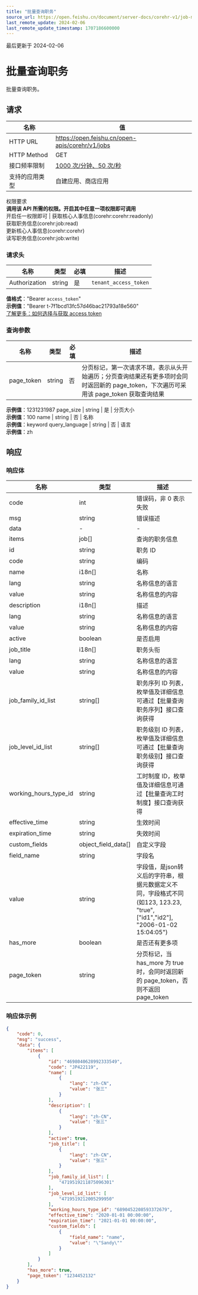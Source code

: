 ```yaml
---
title: "批量查询职务"
source_url: https://open.feishu.cn/document/server-docs/corehr-v1/job-management/job/list
last_remote_update: 2024-02-06
last_remote_update_timestamp: 1707186600000
---
```

最后更新于 2024-02-06

# 批量查询职务

批量查询职务。

## 请求
名称 | 值
---|---
HTTP URL | https://open.feishu.cn/open-apis/corehr/v1/jobs
HTTP Method | GET
接口频率限制 | [1000 次/分钟、50 次/秒](https://open.feishu.cn/document/ukTMukTMukTM/uUzN04SN3QjL1cDN)
支持的应用类型 | 自建应用、商店应用
权限要求  
            **调用该 API 所需的权限。开启其中任意一项权限即可调用**  
            开启任一权限即可 | 获取核心人事信息(corehr:corehr:readonly)  
            获取职务信息(corehr:job:read)  
            更新核心人事信息(corehr:corehr)  
            读写职务信息(corehr:job:write)

### 请求头

名称 | 类型 | 必填 | 描述
--- | --- | --- | ---
Authorization | string | 是 | `tenant_access_token`  
**值格式**："Bearer `access_token`"  
**示例值**："Bearer t-7f1bcd13fc57d46bac21793a18e560"  
[了解更多：如何选择与获取 access token](https://open.feishu.cn/document/uAjLw4CM/ugTN1YjL4UTN24CO1UjN/trouble-shooting/how-to-choose-which-type-of-token-to-use)

### 查询参数

名称 | 类型 | 必填 | 描述
--- | --- | --- | ---
page_token | string | 否 | 分页标记，第一次请求不填，表示从头开始遍历；分页查询结果还有更多项时会同时返回新的 page_token，下次遍历可采用该 page_token 获取查询结果  
**示例值**：1231231987
page_size | string | 是 | 分页大小  
**示例值**：100
name | string | 否 | 名称  
**示例值**：keyword
query_language | string | 否 | 语言  
**示例值**：zh

## 响应

### 响应体

名称 | 类型 | 描述
--- | --- | ---
code | int | 错误码，非 0 表示失败
msg | string | 错误描述
data | \- | \-
items | job\[\] | 查询的职务信息
id | string | 职务 ID
code | string | 编码
name | i18n\[\] | 名称
lang | string | 名称信息的语言
value | string | 名称信息的内容
description | i18n\[\] | 描述
lang | string | 名称信息的语言
value | string | 名称信息的内容
active | boolean | 是否启用
job_title | i18n\[\] | 职务头衔
lang | string | 名称信息的语言
value | string | 名称信息的内容
job_family_id_list | string\[\] | 职务序列 ID 列表，枚举值及详细信息可通过【批量查询职务序列】接口查询获得
job_level_id_list | string\[\] | 职务级别 ID 列表，枚举值及详细信息可通过【批量查询职务级别】接口查询获得
working_hours_type_id | string | 工时制度 ID，枚举值及详细信息可通过【批量查询工时制度】接口查询获得
effective_time | string | 生效时间
expiration_time | string | 失效时间
custom_fields | object_field_data\[\] | 自定义字段
field_name | string | 字段名
value | string | 字段值，是json转义后的字符串，根据元数据定义不同，字段格式不同(如123, 123.23, "true", [\"id1\",\"id2\"], "2006-01-02 15:04:05")
has_more | boolean | 是否还有更多项
page_token | string | 分页标记，当 has_more 为 true 时，会同时返回新的 page_token，否则不返回 page_token

### 响应体示例
```json
{
    "code": 0,
    "msg": "success",
    "data": {
        "items": [
            {
                "id": "4698040628992333549",
                "code": "JP422119",
                "name": [
                    {
                        "lang": "zh-CN",
                        "value": "张三"
                    }
                ],
                "description": [
                    {
                        "lang": "zh-CN",
                        "value": "张三"
                    }
                ],
                "active": true,
                "job_title": [
                    {
                        "lang": "zh-CN",
                        "value": "张三"
                    }
                ],
                "job_family_id_list": [
                    "4719519211875096301"
                ],
                "job_level_id_list": [
                    "4719519212005299950"
                ],
                "working_hours_type_id": "6890452208593372679",
                "effective_time": "2020-01-01 00:00:00",
                "expiration_time": "2021-01-01 00:00:00",
                "custom_fields": [
                    {
                        "field_name": "name",
                        "value": "\"Sandy\""
                    }
                ]
            }
        ],
        "has_more": true,
        "page_token": "1234452132"
    }
}
```
